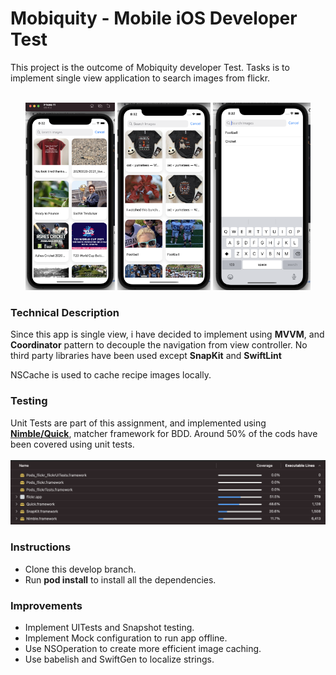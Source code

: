 # Mobiquity - Mobile iOS Developer Test

This project is the outcome of Mobiquity developer Test. Tasks is to implement single view application to search images from flickr.
<br>
<br>
<p align="center">
<img src = "README Files/cricket.png" height = 300>
<img src = "README Files/football.png" height = 300>
<img src = "README Files/search_history.png" height = 300>
</p>

### Technical Description
Since this app is single view, i have decided to implement using **MVVM**, and **Coordinator** pattern to decouple the navigation from view controller. No third party libraries have been used except **SnapKit** and **SwiftLint**

NSCache is used to cache recipe images locally.

### Testing
Unit Tests are part of this assignment, and implemented using  [**Nimble/Quick**](https://github.com/Quick/Nimble), matcher framework for BDD. Around 50% of the cods have been covered using unit tests.
<br>
<br>
<img src = "README Files/test_coverage.png">

### Instructions
- Clone this develop branch.
- Run **pod install** to install all the dependencies.

###  Improvements
- Implement UITests and Snapshot testing.
- Implement Mock configuration to run app offline.
- Use NSOperation to create more efficient image caching.
- Use babelish and SwiftGen to localize strings.
